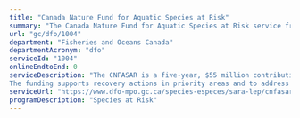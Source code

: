 ```yaml
---
title: "Canada Nature Fund for Aquatic Species at Risk"
summary: "The Canada Nature Fund for Aquatic Species at Risk service from Fisheries and Oceans Canada is not available end-to-end online, according to the GC Service Inventory."
url: "gc/dfo/1004"
department: "Fisheries and Oceans Canada"
departmentAcronym: "dfo"
serviceId: "1004"
onlineEndtoEnd: 0
serviceDescription: "The CNFASAR is a five-year, $55 million contribution program aimed at slowing the decline of aquatic species at risk in Canada through ecosystem and  multispecies approaches to recovery.  
The funding supports recovery actions in priority areas and to address priority threats."
serviceUrl: "https://www.dfo-mpo.gc.ca/species-especes/sara-lep/cnfasar-fnceap/index-eng.html"
programDescription: "Species at Risk"
---
```

